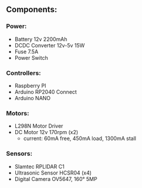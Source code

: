 ## Components:
### Power:
 - Battery 12v 2200mAh 
 - DCDC Converter 12v-5v 15W 
 - Fuse 7.5A 
 - Power Switch

### Controllers:
 - Raspberry PI
 - Arduino RP2040 Connect
 - Arduino NANO

### Motors:
 - L298N Motor Driver
 - DC Motor 12v 170rpm (x2)
    - current: 60mA free, 450mA load, 1300mA stall 

### Sensors:
 - Slamtec RPLIDAR C1 
 - Ultrasonic Sensor HCSR04 (x4)
 - Digital Camera OV5647, 160° 5MP


